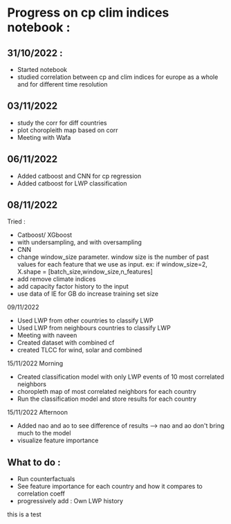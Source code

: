 # Progress on cp clim indices notebook :

## 31/10/2022 :
- Started notebook
- studied correlation between cp and clim indices for europe as a whole and for different time resolution

## 03/11/2022
- study the corr for diff countries
- plot choropleith map based on corr
- Meeting with Wafa

## 06/11/2022
- Added catboost and CNN for cp regression 
- Added catboost for LWP classification 

## 08/11/2022
Tried : 
- Catboost/ XGboost
- with undersampling, and with oversampling
- CNN
- change window_size parameter. window size is the number of past values for each feature that we use as input. ex: if window_size=2, X.shape = [batch_size,window_size,n_features]
- add remove climate indices
- add capacity factor history to the input 
- use data of IE for GB do increase training set size

09/11/2022 
- Used LWP from other countries to classify LWP
- Used LWP from neighbours countries to classify LWP
- Meeting with naveen 
- Created dataset with combined cf
- created TLCC for wind, solar and combined 

15/11/2022 Morning
- Created classification model with only LWP events of 10 most correlated neighbors
- choropleth map of most correlated neighbors for each country
- Run the classification model and store results for each country

15/11/2022 Afternoon
- Added nao and ao to see difference of results --> nao and ao don't bring much to the model
- visualize feature importance 

## What to do :
- Run counterfactuals
- See feature importance for each country and how it compares to correlation coeff
- progressively add : Own LWP history

this is a test





